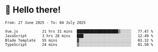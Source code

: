 # 👋 Hello there!

<!--START_SECTION:waka-->

```txt
From: 27 June 2025 - To: 04 July 2025

Vue.js           21 hrs 31 mins  ███████████████████▒░░░░░   77.47 %
JavaScript       3 hrs 28 mins   ███░░░░░░░░░░░░░░░░░░░░░░   12.49 %
Blade Template   55 mins         ▓░░░░░░░░░░░░░░░░░░░░░░░░   03.32 %
TypeScript       24 mins         ▒░░░░░░░░░░░░░░░░░░░░░░░░   01.50 %
```

<!--END_SECTION:waka-->
